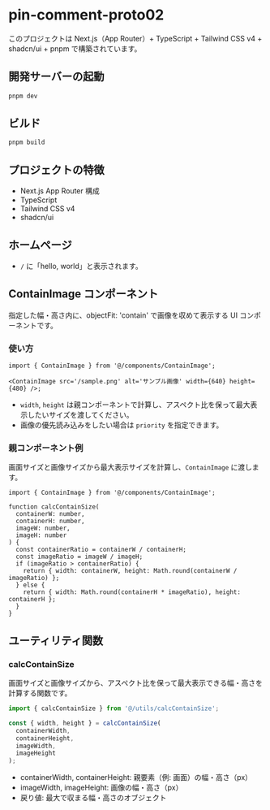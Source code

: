 # pin-comment-proto02

このプロジェクトは Next.js（App Router）+ TypeScript + Tailwind CSS v4 + shadcn/ui + pnpm で構築されています。

## 開発サーバーの起動

```sh
pnpm dev
```

## ビルド

```sh
pnpm build
```

## プロジェクトの特徴

- Next.js App Router 構成
- TypeScript
- Tailwind CSS v4
- shadcn/ui

## ホームページ

- `/` に「hello, world」と表示されます。

## ContainImage コンポーネント

指定した幅・高さ内に、objectFit: 'contain' で画像を収めて表示する UI コンポーネントです。

### 使い方

```tsx
import { ContainImage } from '@/components/ContainImage';

<ContainImage src='/sample.png' alt='サンプル画像' width={640} height={480} />;
```

- `width`, `height` は親コンポーネントで計算し、アスペクト比を保って最大表示したいサイズを渡してください。
- 画像の優先読み込みをしたい場合は `priority` を指定できます。

### 親コンポーネント例

画面サイズと画像サイズから最大表示サイズを計算し、`ContainImage` に渡します。

```tsx
import { ContainImage } from '@/components/ContainImage';

function calcContainSize(
  containerW: number,
  containerH: number,
  imageW: number,
  imageH: number
) {
  const containerRatio = containerW / containerH;
  const imageRatio = imageW / imageH;
  if (imageRatio > containerRatio) {
    return { width: containerW, height: Math.round(containerW / imageRatio) };
  } else {
    return { width: Math.round(containerH * imageRatio), height: containerH };
  }
}
```

## ユーティリティ関数

### calcContainSize

画面サイズと画像サイズから、アスペクト比を保って最大表示できる幅・高さを計算する関数です。

```ts
import { calcContainSize } from '@/utils/calcContainSize';

const { width, height } = calcContainSize(
  containerWidth,
  containerHeight,
  imageWidth,
  imageHeight
);
```

- containerWidth, containerHeight: 親要素（例: 画面）の幅・高さ（px）
- imageWidth, imageHeight: 画像の幅・高さ（px）
- 戻り値: 最大で収まる幅・高さのオブジェクト
